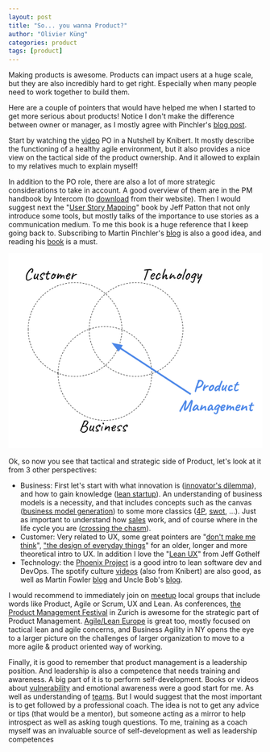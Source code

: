 ```yaml
---
layout: post
title: "So... you wanna Product?"
author: "Olivier Küng"
categories: product
tags: [product]
---
```


Making products is awesome. Products can impact users at a huge scale, but they are also incredibly hard to get right. Especially when many people need to work together to build them.

Here are a couple of pointers that would have helped me when I started to get more serious about products! Notice I don't make the difference between owner or manager, as I mostly agree with Pinchler's [blog post](https://www.romanpichler.com/blog/product-manager-vs-product-owner/).

Start by watching the [video](https://youtu.be/502ILHjX9EE) PO in a Nutshell by Knibert. It mostly describe the functioning of a healthy agile environment, but it also provides a nice view on the tactical side of the product ownership. And it allowed to explain to my relatives much  to explain myself!

In addition to the PO role, there are also a lot of more strategic considerations to take in account. A good overview of them are in the PM handbook by Intercom (to [download](https://www.intercom.com/books/product-management) from their website). Then I would suggest next the "[User Story Mapping](https://www.amazon.com/User-Story-Mapping-Discover-Product-ebook-dp-B00NF07FHS/dp/B00NF07FHS/ref%3Dmt_kindle?_encoding%3DUTF8%26me%3D%26qid%3D)" book by Jeff Patton that not only introduce some tools, but mostly talks of the importance to use stories as a communication medium. To me this book is a huge reference that I keep going back to. Subscribing to Martin Pinchler's [blog](https://www.romanpichler.com/blog/) is also a good idea, and reading his [book](https://www.romanpichler.com/romans-books/strategize/) is a must.

![At the intersection of users,technology and business is product management](/assets/img/product.png)

Ok, so now you see that tactical and strategic side of Product, let's look at it from 3 other perspectives:

* Business: First let's start with what innovation is ([innovator's dilemma](https://www.amazon.com/Innovators-Dilemma-Revolutionary-Change-Business/dp/0062060244)), and how to gain knowledge ([lean startup](http://theleanstartup.com/book)). An understanding of business models is a necessity, and that includes concepts such as the canvas ([business model generation](https://strategyzer.com/books/business-model-generation)) to some more classics ([4P](https://en.wikipedia.org/wiki/Marketing_mix), [swot](https://en.wikipedia.org/wiki/SWOT_analysis), ...). Just as important to understand how [sales](https://www.amazon.com/Fundamentals-Business-Business-Sales-Marketing/dp/0071408797) work, and of course where in the life cycle you are ([crossing the chasm](https://www.amazon.com/dp/B000FC119W/ref%3Ddp-kindle-redirect?_encoding%3DUTF8%26btkr%3D1)).
* Customer: Very related to UX, some great pointers are "[don't make me think](https://www.amazon.com/Dont-Make-Me-Think-Usability/dp/0321344758)", ["the design of everyday things](https://www.amazon.com/Design-Everyday-Things-Revised-Expanded-ebook/dp/B00E257T6C/ref%3Ddp_kinw_strp_1)" for an older, longer and more theoretical intro to UX. In addition I love the "[Lean UX](https://www.amazon.com/Lean-UX-Designing-Great-Products-ebook/dp/B01LYGQ6CH/ref%3Dsr_1_1?s%3Ddigital-text%26ie%3DUTF8%26qid%3D1542043519%26sr%3D1-1%26keywords%3Dlean%2Bux)" from Jeff Gothelf
* Technology: the [Phoenix Project](https://www.amazon.com/dp/B078Y98RG8/ref%3Ddp-kindle-redirect?_encoding%3DUTF8%26btkr%3D1) is a good intro to lean software dev and DevOps. The spotify culture [videos](https://labs.spotify.com/2014/03/27/spotify-engineering-culture-part-1/) (also from Knibert) are also good, as well as Martin Fowler [blog](https://martinfowler.com/) and Uncle Bob's [blog](https://blog.cleancoder.com/).

I would recommend to immediately join on [meetup](https://www.meetup.com/) local groups that include words like Product, Agile or Scrum, UX and Lean. As conferences, [the Product Management Festival](https://productmanagementfestival.com/) in Zurich is awesome for the strategic part of Product Management. [Agile/Lean Europe](https://agilelean.eu/) is great too, mostly focused on tactical lean and agile concerns, and Business Agility in NY opens the eye to a larger picture on the challenges of larger organization to move to a more agile & product oriented way of working.

Finally, it is good to remember that product management is a leadership position. And leadership is also a competence that needs training and awareness. A big part of it is to perform self-development. Books or videos about [vulnerability](https://www.ted.com/talks/brene_brown_on_vulnerability?language%3Den) and emotional awareness were a good start for me. As well as understanding of [teams](https://www.amazon.com/Five-Dysfunctions-Team-Leadership-Fable/dp/0787960756). But I would suggest that the most important is to get followed by a professional coach. The idea is not to get any advice or tips (that would be a mentor), but someone acting as a mirror to help introspect as well as asking tough questions. To me, training as a coach myself was an invaluable source of self-development as well as leadership competences
